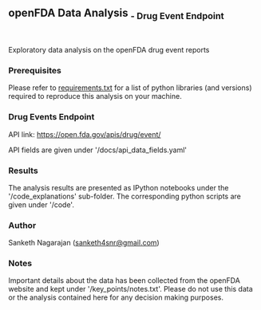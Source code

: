 ## openFDA Data Analysis <sub> - Drug Event Endpoint </sub>

<br/>

Exploratory data analysis on the openFDA drug event reports

### Prerequisites
Please refer to [requirements.txt](requirements.txt) for a list of python libraries (and versions) required to reproduce this analysis on your machine.

### Drug Events Endpoint
API link: https://open.fda.gov/apis/drug/event/

API fields are given under '/docs/api_data_fields.yaml'

### Results
The analysis results are presented as IPython notebooks under the '/code_explanations' sub-folder. The corresponding python scripts are given under '/code'.

### Author
Sanketh Nagarajan (sanketh4snr@gmail.com)

### Notes
Important details about the data has been collected from the openFDA website and kept under '/key_points/notes.txt'. Please do not use this data or the analysis contained here for any decision making purposes.

